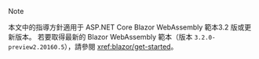 > [!NOTE]
> 本文中的指導方針適用于 ASP.NET Core Blazor WebAssembly 範本3.2 版或更新版本。 若要取得最新的 Blazor WebAssembly 範本（版本 `3.2.0-preview2.20160.5`），請參閱 <xref:blazor/get-started>。

